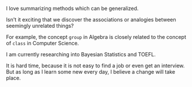 I love summarizing methods which can be generalized.

Isn't it exciting that we discover the associations or analogies between seemingly unrelated things?

For example, the concept `group` in Algebra is closely related to the concept of `class` in Computer Science.

I am currently researching into Bayesian Statistics and TOEFL.

It is hard time, because it is not easy to find a job or even get an interview. But as long as I learn some new every day, I believe a change will take place.
